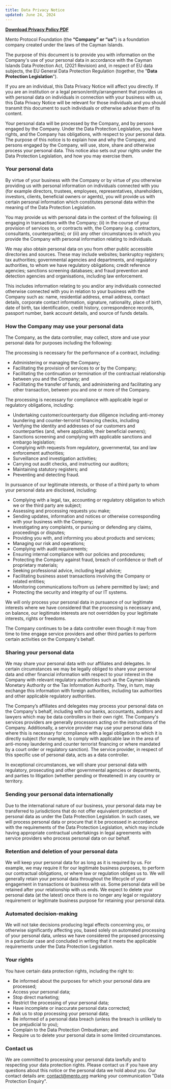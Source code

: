 ```yaml
---
title: Data Privacy Notice
updated: June 24, 2024
---
```


**[Download Privacy Policy PDF](https://drive.google.com/uc?export=download&id=1E1pBFFo1R7sdGZx_xvkESdaaH2LOhC5e)**

Mento Protocol Foundation (the **“Company” or “us”**) is a foundation company created under the laws of the Cayman Islands.

The purpose of this document is to provide you with information on the Company's use of your personal data in accordance with the Cayman Islands Data Protection Act, (2021 Revision) and, in respect of EU data subjects, the EU General Data Protection Regulation (together, the "**Data Protection Legislation**").

If you are an individual, this Data Privacy Notice will affect you directly. If you are an institution or a legal person/entity/arrangement that provides us with personal data on individuals in connection with your business with us, this Data Privacy Notice will be relevant for those individuals and you should transmit this document to such individuals or otherwise advise them of its content.

Your personal data will be processed by the Company, and by persons engaged by the Company. Under the Data Protection Legislation, you have rights, and the Company has obligations, with respect to your personal data. The purpose of this notice is to explain how and why the Company, and persons engaged by the Company, will use, store, share and otherwise process your personal data. This notice also sets out your rights under the Data Protection Legislation, and how you may exercise them.

### Your personal data

By virtue of your business with the Company or by virtue of you otherwise providing us with personal information on individuals connected with you (for example directors, trustees, employees, representatives, shareholders, investors, clients, beneficial owners or agents), you will provide us with certain personal information which constitutes personal data within the meaning of the Data Protection Legislation.

You may provide us with personal data in the context of the following: (i) engaging in transactions with the Company; (ii) in the course of your provision of services to, or contracts with, the Company (e.g. contractors, consultants, counterparties); or (iii) any other circumstances in which you provide the Company with personal information relating to individuals.

We may also obtain personal data on you from other public accessible directories and sources. These may include websites; bankruptcy registers; tax authorities; governmental agencies and departments, and regulatory authorities, to whom we have regulatory obligations; credit reference agencies; sanctions screening databases; and fraud prevention and detection agencies and organisations, including law enforcement.

This includes information relating to you and/or any individuals connected otherwise connected with you in relation to your business with the Company such as: name, residential address, email address, contact details, corporate contact information, signature, nationality, place of birth, date of birth, tax identification, credit history, correspondence records, passport number, bank account details, and source of funds details.

### How the Company may use your personal data

The Company, as the data controller, may collect, store and use your personal data for purposes including the following:

The processing is necessary for the performance of a contract, including:

- Administering or managing the Company;
- Facilitating the provision of services to or by the Company;
- Facilitating the continuation or termination of the contractual relationship between you and the Company; and
- Facilitating the transfer of funds, and administering and facilitating any other transaction, between you and one or more of the Company.

The processing is necessary for compliance with applicable legal or regulatory obligations, including:

- Undertaking customer/counterparty due diligence including anti-money laundering and counter-terrorist financing checks, including
- Verifying the identity and addresses of our customers and counterparties (and, where applicable, their beneficial owners);
- Sanctions screening and complying with applicable sanctions and embargo legislation;
- Complying with requests from regulatory, governmental, tax and law enforcement authorities;
- Surveillance and investigation activities;
- Carrying out audit checks, and instructing our auditors;
- Maintaining statutory registers; and
- Preventing and detecting fraud.

In pursuance of our legitimate interests, or those of a third party to whom your personal data are disclosed, including:

- Complying with a legal, tax, accounting or regulatory obligation to which we or the third party are subject;
- Assessing and processing requests you make;
- Sending updates, information and notices or otherwise corresponding with your business with the Company;
- Investigating any complaints, or pursuing or defending any claims, proceedings or disputes;
- Providing you with, and informing you about products and services;
- Managing our risk and operations;
- Complying with audit requirements;
- Ensuring internal compliance with our policies and procedures;
- Protecting the Company against fraud, breach of confidence or theft of proprietary materials;
- Seeking professional advice, including legal advice;
- Facilitating business asset transactions involving the Company or related entities;
- Monitoring communications to/from us (where permitted by law); and
- Protecting the security and integrity of our IT systems.

We will only process your personal data in pursuance of our legitimate interests where we have considered that the processing is necessary and, on balance, our legitimate interests are not overridden by your legitimate interests, rights or freedoms.

The Company continues to be a data controller even though it may from time to time engage service providers and other third parties to perform certain activities on the Company's behalf.

### Sharing your personal data

We may share your personal data with our affiliates and delegates. In certain circumstances we may be legally obliged to share your personal data and other financial information with respect to your interest in the Company with relevant regulatory authorities such as the Cayman Islands Monetary Authority or the Tax Information Authority. They, in turn, may exchange this information with foreign authorities, including tax authorities and other applicable regulatory authorities.

The Company’s affiliates and delegates may process your personal data on the Company's behalf, including with our banks, accountants, auditors and lawyers which may be data controllers in their own right. The Company's services providers are generally processors acting on the instructions of the Company. Additionally, a service provider may use your personal data where this is necessary for compliance with a legal obligation to which it is directly subject (for example, to comply with applicable law in the area of anti-money laundering and counter terrorist financing or where mandated by a court order or regulatory sanction). The service provider, in respect of this specific use of personal data, acts as a data controller.

In exceptional circumstances, we will share your personal data with regulatory, prosecuting and other governmental agencies or departments, and parties to litigation (whether pending or threatened) in any country or territory.

### Sending your personal data internationally

Due to the international nature of our business, your personal data may be transferred to jurisdictions that do not offer equivalent protection of personal data as under the Data Protection Legislation. In such cases, we will process personal data or procure that it be processed in accordance with the requirements of the Data Protection Legislation, which may include having appropriate contractual undertakings in legal agreements with service providers who process personal data on our behalf.

### Retention and deletion of your personal data

We will keep your personal data for as long as it is required by us. For example, we may require it for our legitimate business purposes, to perform our contractual obligations, or where law or regulation obliges us to. We will generally retain your personal data throughout the lifecycle of your engagement in transactions or business with us. Some personal data will be retained after your relationship with us ends. We expect to delete your personal data (at the latest) once there is no longer any legal or regulatory requirement or legitimate business purpose for retaining your personal data.

### Automated decision-making

We will not take decisions producing legal effects concerning you, or otherwise significantly affecting you, based solely on automated processing of your personal data, unless we have considered the proposed processing in a particular case and concluded in writing that it meets the applicable requirements under the Data Protection Legislation.

### Your rights

You have certain data protection rights, including the right to:

- Be informed about the purposes for which your personal data are processed;
- Access your personal data;
- Stop direct marketing;
- Restrict the processing of your personal data;
- Have incomplete or inaccurate personal data corrected;
- Ask us to stop processing your personal data;
- Be informed of a personal data breach (unless the breach is unlikely to be prejudicial to you);
- Complain to the Data Protection Ombudsman; and
- Require us to delete your personal data in some limited circumstances.

### Contact us

We are committed to processing your personal data lawfully and to respecting your data protection rights. Please contact us if you have any questions about this notice or the personal data we hold about you. Our contact details are: contact@mento.org marking your communication "Data Protection Enquiry".
